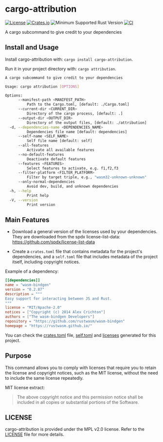 # cargo-attribution

[![License](https://img.shields.io/badge/license-MPL2.0-blue.svg)](https://www.mozilla.org/en-US/MPL/2.0/)
[![Crates.io](https://img.shields.io/crates/v/cargo-attribution.svg)](https://crates.io/crates/cargo-attribution)
![Minimum Supported Rust Version](https://img.shields.io/badge/rustc-1.70+-red)
[![CI](https://github.com/ameknite/cargo-attribution/workflows/CI/badge.svg)](https://github.com/ameknite/cargo-attribution/actions?workflow=CI)

A cargo subcommand to give credit to your dependencies

## Install and Usage

Install cargo-attribution with: `cargo install cargo-attribution`.

Run it in your project directory with: `cargo attribution`.

```sh
A cargo subcommand to give credit to your dependencies

Usage: cargo attribution [OPTIONS]

Options:
      --manifest-path <MANIFEST_PATH>
          Path to the Cargo.toml, [default: ./Cargo.toml]
      --current-dir <CURRENT_DIR>
          Directory of the cargo process, [default: .]
      --output-dir <OUTPUT_DIR>
          Directory of the output files, [default: ./attribution]
  -d, --dependencies-name <DEPENDENCIES_NAME>
          Dependencies file name [default: dependencies]
      --self-name <SELF_NAME>
          Self file name [default: self]
      --all-features
          Activate all available features
      --no-default-features
          Deactivate default features
      --features <FEATURES>
          Select features to activate, e.g. f1,f2,f3
      --filter-platform <FILTER_PLATFORM>
          Filter by target triple, e.g., "wasm32-unknown-unknown"
      --only-normal-dependencies
          Avoid dev, build, and unknown dependencies
  -h, --help
          Print help
  -V, --version
          Print version
```

## Main Features

- Download a general version of the licenses used by your dependencies. They are downloaded from the spdx license-list-data: <https://github.com/spdx/license-list-data>

- Create a `crates.toml` file that contains metadata for the project's dependencies, and a `self.toml` file that includes metadata of the project itself, including copyright notices.

Example of a dependency:

```toml
[[dependencies]]
name = "wasm-bindgen"
version = "0.2.87"
description = """
Easy support for interacting between JS and Rust.
"""
license = "MIT/Apache-2.0"
notices = ["Copyright (c) 2014 Alex Crichton"]
authors = ["The wasm-bindgen Developers"]
repository = "https://github.com/rustwasm/wasm-bindgen"
homepage = "https://rustwasm.github.io/"

```

You can check the [crates.toml](./attribution/crates.toml) file, [self.toml](./attribution/self.toml) and [licenses](./attribution/licenses/) generated for this project.

## Purpose

This command allows you to comply with licenses that require you to retain the license and copyright notices, such as the MIT license, without the need to include the same license repeatedly.

MIT license extract:

> The above copyright notice and this permission notice shall be included in all copies or substantial portions of the Software.

## LICENSE

cargo-attribution is provided under the MPL v2.0 license. Refer to the [LICENSE](./LICENSE) file for more details.
